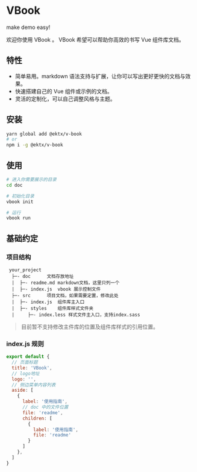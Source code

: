 # VBook

make demo easy!

欢迎你使用 VBook 。 VBook 希望可以帮助你高效的书写 Vue 组件库文档。

## 特性

- 简单易用。markdown 语法支持与扩展，让你可以写出更好更快的文档与效果。
- 快速搭建自己的 Vue 组件或示例的文档。
- 灵活的定制化，可以自己调整风格与主题。

## 安装

```bash
yarn global add @ektx/v-book
# or
npm i -g @ektx/v-book
```

## 使用

```bash
# 进入你需要展示的目录
cd doc

# 初始化目录
vbook init

# 运行
vbook run
```

## 基础约定

### 项目结构

```
 your_project
  ├─- doc      文档存放地址
  |  ├─- readme.md markdown文档，这里只列一个
  |  ├─- index.js  vbook 展示控制文件
  ├─- src      项目文档，如果需要定置，修改此处
  |  ├─- index.js  组件库主入口
  |  ├─- styles    组件库样式文件夹
  |     ├─- index.less 样式文件主入口，支持index.sass
```

> 目前暂不支持修改主件库的位置及组件库样式的引用位置。


### index.js 规则

```js
export default {
  // 页面标题
  title: 'VBook',
  // logo地址
  logo: '',
  // 侧边菜单内容列表
  aside: [
    {
      label: '使用指南',
      // doc 中的文件位置
      file: 'readme',
      children: [
        {
          label: '使用指南',
          file: 'readme'
        }
      ]
    },
  ]
}
```